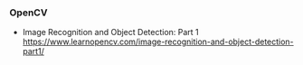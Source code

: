 ### OpenCV

- Image Recognition and Object Detection: Part 1 \
  https://www.learnopencv.com/image-recognition-and-object-detection-part1/

